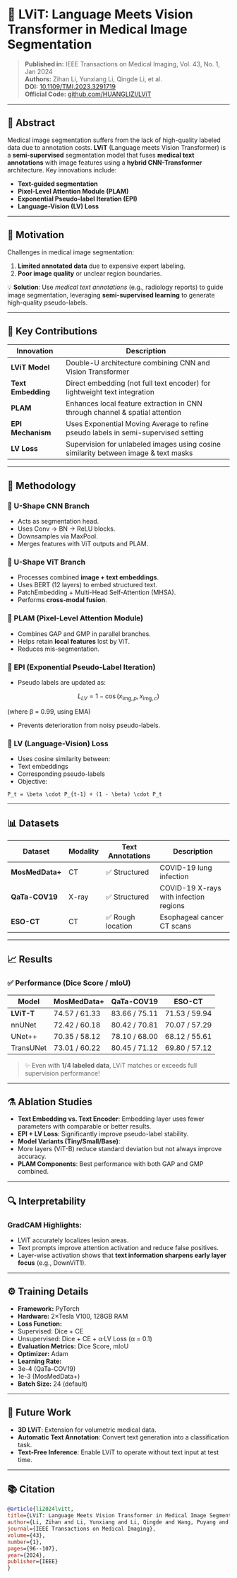 # 🧠 LViT: Language Meets Vision Transformer in Medical Image Segmentation

> **Published in:** IEEE Transactions on Medical Imaging, Vol. 43, No. 1, Jan 2024  
> **Authors:** Zihan Li, Yunxiang Li, Qingde Li, et al.  
> **DOI:** [10.1109/TMI.2023.3291719](https://doi.org/10.1109/TMI.2023.3291719)  
> **Official Code:** [github.com/HUANGLIZI/LViT](https://github.com/HUANGLIZI/LViT)

---

## 📝 Abstract

Medical image segmentation suffers from the lack of high-quality labeled data due to annotation costs. **LViT** (Language meets Vision Transformer) is a **semi-supervised** segmentation model that fuses **medical text annotations** with image features using a **hybrid CNN-Transformer** architecture. Key innovations include:

- **Text-guided segmentation**
- **Pixel-Level Attention Module (PLAM)**
- **Exponential Pseudo-label Iteration (EPI)**
- **Language-Vision (LV) Loss**

---

## 🔬 Motivation

Challenges in medical image segmentation:
1. **Limited annotated data** due to expensive expert labeling.
2. **Poor image quality** or unclear region boundaries.

💡 **Solution**: Use *medical text annotations* (e.g., radiology reports) to guide image segmentation, leveraging **semi-supervised learning** to generate high-quality pseudo-labels.

---

## 📌 Key Contributions

| Innovation | Description |
|-----------|-------------|
| **LViT Model** | Double-U architecture combining CNN and Vision Transformer |
| **Text Embedding** | Direct embedding (not full text encoder) for lightweight text integration |
| **PLAM** | Enhances local feature extraction in CNN through channel & spatial attention |
| **EPI Mechanism** | Uses Exponential Moving Average to refine pseudo labels in semi-supervised setting |
| **LV Loss** | Supervision for unlabeled images using cosine similarity between image & text masks |

---

## 🧠 Methodology

### 🔹 U-Shape CNN Branch
- Acts as segmentation head.
- Uses Conv → BN → ReLU blocks.
- Downsamples via MaxPool.
- Merges features with ViT outputs and PLAM.

### 🔹 U-Shape ViT Branch
- Processes combined **image + text embeddings**.
- Uses BERT (12 layers) to embed structured text.
- PatchEmbedding + Multi-Head Self-Attention (MHSA).
- Performs **cross-modal fusion**.

### 🔹 PLAM (Pixel-Level Attention Module)
- Combines GAP and GMP in parallel branches.
- Helps retain **local features** lost by ViT.
- Reduces mis-segmentation.

### 🔹 EPI (Exponential Pseudo-Label Iteration)
- Pseudo labels are updated as:

$$
L_{LV} = 1 - \cos(x_{\text{img}, p}, x_{\text{img}, c})
$$

(where β = 0.99, using EMA)
- Prevents deterioration from noisy pseudo-labels.

### 🔹 LV (Language-Vision) Loss
- Uses cosine similarity between:
- Text embeddings
- Corresponding pseudo-labels
- Objective:

`P_t = \beta \cdot P_{t-1} + (1 - \beta) \cdot P_t`


---

## 📊 Datasets

| Dataset         | Modality | Text Annotations | Description |
|----------------|----------|------------------|-------------|
| **MosMedData+** | CT       | ✅ Structured     | COVID-19 lung infection |
| **QaTa-COV19**  | X-ray    | ✅ Structured     | COVID-19 X-rays with infection regions |
| **ESO-CT**      | CT       | ✅ Rough location | Esophageal cancer CT scans |

---

## 📈 Results

### ✅ Performance (Dice Score / mIoU)

| Model          | MosMedData+ | QaTa-COV19 | ESO-CT  |
|----------------|-------------|------------|---------|
| **LViT-T**     | 74.57 / 61.33 | 83.66 / 75.11 | 71.53 / 59.94 |
| nnUNet         | 72.42 / 60.18 | 80.42 / 70.81 | 70.07 / 57.29 |
| UNet++         | 70.35 / 58.12 | 78.10 / 68.00 | 68.12 / 55.61 |
| TransUNet      | 73.01 / 60.22 | 80.45 / 71.12 | 69.80 / 57.12 |

> ✨ Even with **1/4 labeled data**, LViT matches or exceeds full supervision performance!

---

## ⚗️ Ablation Studies

- **Text Embedding vs. Text Encoder**: Embedding layer uses fewer parameters with comparable or better results.
- **EPI + LV Loss**: Significantly improve pseudo-label stability.
- **Model Variants (Tiny/Small/Base)**:
- More layers (ViT-B) reduce standard deviation but not always improve accuracy.
- **PLAM Components**: Best performance with both GAP and GMP combined.

---

## 🔍 Interpretability

### GradCAM Highlights:

- LViT accurately localizes lesion areas.
- Text prompts improve attention activation and reduce false positives.
- Layer-wise activation shows that **text information sharpens early layer focus** (e.g., DownViT1).

---

## ⚙️ Training Details

- **Framework:** PyTorch
- **Hardware:** 2×Tesla V100, 128GB RAM
- **Loss Function:**  
- Supervised: Dice + CE  
- Unsupervised: Dice + CE + α·LV Loss (α = 0.1)
- **Evaluation Metrics:** Dice Score, mIoU
- **Optimizer:** Adam
- **Learning Rate:**  
- 3e-4 (QaTa-COV19)  
- 1e-3 (MosMedData+)
- **Batch Size:** 24 (default)

---

## 🏁 Future Work

- **3D LViT**: Extension for volumetric medical data.
- **Automatic Text Annotation**: Convert text generation into a classification task.
- **Text-Free Inference**: Enable LViT to operate without text input at test time.

---

## 📚 Citation

```bibtex
@article{li2024lvitt,
title={LViT: Language Meets Vision Transformer in Medical Image Segmentation},
author={Li, Zihan and Li, Yunxiang and Li, Qingde and Wang, Puyang and Guo, Dazhou and Lu, Le and Jin, Dakai and Zhang, You and Hong, Qingqi},
journal={IEEE Transactions on Medical Imaging},
volume={43},
number={1},
pages={96--107},
year={2024},
publisher={IEEE}
}
```

